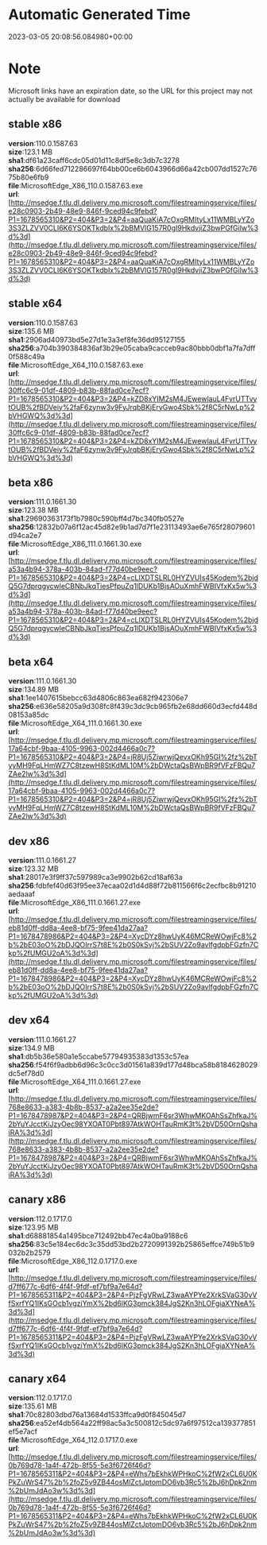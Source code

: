 # Automatic Generated Time
2023-03-05 20:08:56.084980+00:00

# Note
Microsoft links have an expiration date, so the URL for this project may not actually be available for download

## stable x86
**version**:110.0.1587.63  
**size**:123.1 MB  
**sha1**:df61a23caff6cdc05d01d11c8df5e8c3db7c3278  
**sha256**:6d66fed712286697f64bb00ce6b6043966d66a42cb007dd1527c7675b80e6fb9  
**file**:MicrosoftEdge_X86_110.0.1587.63.exe  
**url**:[http://msedge.f.tlu.dl.delivery.mp.microsoft.com/filestreamingservice/files/e28c0903-2b49-48e9-846f-9ced94c9febd?P1=1678565310&P2=404&P3=2&P4=aaQuaKiA7cOxgRMItyLx11WMBLyYZo3S3ZLZVV0CLI6K6YSOKTkdbIx%2bBMVlG157R0gI9HkdvjiZ3bwPGfGilw%3d%3d](http://msedge.f.tlu.dl.delivery.mp.microsoft.com/filestreamingservice/files/e28c0903-2b49-48e9-846f-9ced94c9febd?P1=1678565310&P2=404&P3=2&P4=aaQuaKiA7cOxgRMItyLx11WMBLyYZo3S3ZLZVV0CLI6K6YSOKTkdbIx%2bBMVlG157R0gI9HkdvjiZ3bwPGfGilw%3d%3d)  

## stable x64
**version**:110.0.1587.63  
**size**:135.6 MB  
**sha1**:2906ad40973bd5e27d1e3a3ef8fe36dd95127155  
**sha256**:a704b390384836af3b29e05caba9cacceb9ac80bbb0dbf1a7fa7dff0f588c49a  
**file**:MicrosoftEdge_X64_110.0.1587.63.exe  
**url**:[http://msedge.f.tlu.dl.delivery.mp.microsoft.com/filestreamingservice/files/30ffc6c9-01df-4809-b83b-88fad0ce7ecf?P1=1678565310&P2=404&P3=2&P4=kZD8xYIM2sM4JEwewlauL4FvrUTTvytOUB%2fBDVeiy%2faF6zynw3v9FyJrqbBKjEryGwo4Sbk%2f8C5rNwLp%2bVHGWQ%3d%3d](http://msedge.f.tlu.dl.delivery.mp.microsoft.com/filestreamingservice/files/30ffc6c9-01df-4809-b83b-88fad0ce7ecf?P1=1678565310&P2=404&P3=2&P4=kZD8xYIM2sM4JEwewlauL4FvrUTTvytOUB%2fBDVeiy%2faF6zynw3v9FyJrqbBKjEryGwo4Sbk%2f8C5rNwLp%2bVHGWQ%3d%3d)  

## beta x86
**version**:111.0.1661.30  
**size**:123.38 MB  
**sha1**:29690363173f1b7980c590bff4d7bc340fb0527e  
**sha256**:12832b07a6f12ac45d82e9b1ad7d7f1e23113493ae6e765f28079601d94ca2e7  
**file**:MicrosoftEdge_X86_111.0.1661.30.exe  
**url**:[http://msedge.f.tlu.dl.delivery.mp.microsoft.com/filestreamingservice/files/a53a4b94-378a-403b-84ad-f77d40be9eec?P1=1678565310&P2=404&P3=2&P4=cLlXDTSLRL0HYZVUIs45Kodem%2bjdQ5G7dprqgycwleCBNbJkqTiesPfpuZq1lDUKb1BjsAOuXmhFWBIVfxKx5w%3d%3d](http://msedge.f.tlu.dl.delivery.mp.microsoft.com/filestreamingservice/files/a53a4b94-378a-403b-84ad-f77d40be9eec?P1=1678565310&P2=404&P3=2&P4=cLlXDTSLRL0HYZVUIs45Kodem%2bjdQ5G7dprqgycwleCBNbJkqTiesPfpuZq1lDUKb1BjsAOuXmhFWBIVfxKx5w%3d%3d)  

## beta x64
**version**:111.0.1661.30  
**size**:134.89 MB  
**sha1**:1ee1407615bebcc63d4806c863ea682f942306e7  
**sha256**:e636e58205a9d308fc8f439c3dc9cb965fb2e68dd660d3ecfd448d08153a85dc  
**file**:MicrosoftEdge_X64_111.0.1661.30.exe  
**url**:[http://msedge.f.tlu.dl.delivery.mp.microsoft.com/filestreamingservice/files/17a64cbf-9baa-4105-9963-002d4466a0c7?P1=1678565310&P2=404&P3=2&P4=jR8Uj5ZiwrwjQevxOKh95GI%2fz%2bTyyMH9FqLHmWZ7C8tzewH8StKdML10M%2bDWctaQsBWpBR9fVFzFBQu7ZAe2lw%3d%3d](http://msedge.f.tlu.dl.delivery.mp.microsoft.com/filestreamingservice/files/17a64cbf-9baa-4105-9963-002d4466a0c7?P1=1678565310&P2=404&P3=2&P4=jR8Uj5ZiwrwjQevxOKh95GI%2fz%2bTyyMH9FqLHmWZ7C8tzewH8StKdML10M%2bDWctaQsBWpBR9fVFzFBQu7ZAe2lw%3d%3d)  

## dev x86
**version**:111.0.1661.27  
**size**:123.32 MB  
**sha1**:28017e3f9ff37c597989ca3e9902b62cd18af63a  
**sha256**:fdbfef40d63f95ee37ecaa02d1d4d88f72b811566f6c2ecfbc8b91210aedaaaf  
**file**:MicrosoftEdge_X86_111.0.1661.27.exe  
**url**:[http://msedge.f.tlu.dl.delivery.mp.microsoft.com/filestreamingservice/files/eb81d0ff-dd8a-4ee8-bf75-9fee41da27aa?P1=1678478986&P2=404&P3=2&P4=XycDYz8hwUyK46MCReWOwjFc8%2b%2bE03oO%2bDJQOIrrS7t8E%2b0S0kSvj%2bSUV2Zo9avlfgdpbFGzfn7Ckp%2fUMGU2oA%3d%3d](http://msedge.f.tlu.dl.delivery.mp.microsoft.com/filestreamingservice/files/eb81d0ff-dd8a-4ee8-bf75-9fee41da27aa?P1=1678478986&P2=404&P3=2&P4=XycDYz8hwUyK46MCReWOwjFc8%2b%2bE03oO%2bDJQOIrrS7t8E%2b0S0kSvj%2bSUV2Zo9avlfgdpbFGzfn7Ckp%2fUMGU2oA%3d%3d)  

## dev x64
**version**:111.0.1661.27  
**size**:134.9 MB  
**sha1**:db5b36e580a1e5ccabe57794935383d1353c57ea  
**sha256**:f54f6f9adbb6d96c3c0cc3d01561a839d177d48bca58b8184628029dc5ef78d0  
**file**:MicrosoftEdge_X64_111.0.1661.27.exe  
**url**:[http://msedge.f.tlu.dl.delivery.mp.microsoft.com/filestreamingservice/files/768e8633-a383-4b8b-8537-a2a2ee35e2de?P1=1678478987&P2=404&P3=2&P4=QRBjwmF6sr3WhwMKOAhSsZhfkaJ%2bYuYJcctKiJzyOec98YXOAT0Pbt897AtkWOHTauRmK3t%2bVD50OrnQshaiRA%3d%3d](http://msedge.f.tlu.dl.delivery.mp.microsoft.com/filestreamingservice/files/768e8633-a383-4b8b-8537-a2a2ee35e2de?P1=1678478987&P2=404&P3=2&P4=QRBjwmF6sr3WhwMKOAhSsZhfkaJ%2bYuYJcctKiJzyOec98YXOAT0Pbt897AtkWOHTauRmK3t%2bVD50OrnQshaiRA%3d%3d)  

## canary x86
**version**:112.0.1717.0  
**size**:123.95 MB  
**sha1**:d68881854a1495bce712492bb47ec4a0ba9188c6  
**sha256**:83c5e184ec6dc3c35dd53bd2b2720991392b25865effce749b51b9032b2b2579  
**file**:MicrosoftEdge_X86_112.0.1717.0.exe  
**url**:[http://msedge.f.tlu.dl.delivery.mp.microsoft.com/filestreamingservice/files/d7ff677c-6df6-4f4f-9fdf-ef7bf9a7e64d?P1=1678565311&P2=404&P3=2&P4=PjzFgVRwLZ3waAYPYe2XrkSVaG30vVfSxrfYQ1IKsGOcb1vgziYmX%2bd6lKG3pmck384JgS2Kn3hLOFgiaXYNeA%3d%3d](http://msedge.f.tlu.dl.delivery.mp.microsoft.com/filestreamingservice/files/d7ff677c-6df6-4f4f-9fdf-ef7bf9a7e64d?P1=1678565311&P2=404&P3=2&P4=PjzFgVRwLZ3waAYPYe2XrkSVaG30vVfSxrfYQ1IKsGOcb1vgziYmX%2bd6lKG3pmck384JgS2Kn3hLOFgiaXYNeA%3d%3d)  

## canary x64
**version**:112.0.1717.0  
**size**:135.61 MB  
**sha1**:70c82803dbd76a13684d1533ffca9d0f845045d7  
**sha256**:ea52ef4db564a22ff98ac5a3c500812c5dc97a6f97512ca139377851ef5e7acf  
**file**:MicrosoftEdge_X64_112.0.1717.0.exe  
**url**:[http://msedge.f.tlu.dl.delivery.mp.microsoft.com/filestreamingservice/files/0b769d78-1a4f-472b-8f55-5e3f6726f46d?P1=1678565311&P2=404&P3=2&P4=eWhs7bEkhkWPHkoC%2fW2xCL6U0KPkZuWrS47%2b%2foZ5v9ZB44osMlZctJptomDO6vb3Rc5%2bJ6hDpk2nm%2bUmJdAo3w%3d%3d](http://msedge.f.tlu.dl.delivery.mp.microsoft.com/filestreamingservice/files/0b769d78-1a4f-472b-8f55-5e3f6726f46d?P1=1678565311&P2=404&P3=2&P4=eWhs7bEkhkWPHkoC%2fW2xCL6U0KPkZuWrS47%2b%2foZ5v9ZB44osMlZctJptomDO6vb3Rc5%2bJ6hDpk2nm%2bUmJdAo3w%3d%3d)  

